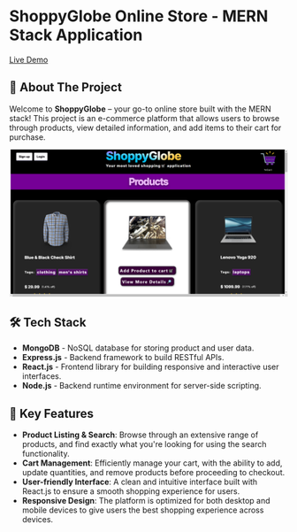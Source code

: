 # ShoppyGlobe Online Store - MERN Stack Application

[Live Demo](https://shoppyglobe-mern-stack-application.onrender.com/)

## 🚀 About The Project

Welcome to **ShoppyGlobe** – your go-to online store built with the MERN stack! This project is an e-commerce platform that allows users to browse through products, view detailed information, and add items to their cart for purchase. 

![ShoppyGlobe Screenshot](https://github.com/AgrawalShruti0208/ShoppyGlobe-MERN-Stack-Application/blob/main/ShoppyGlobe_screenshot.png)

## 🛠 Tech Stack

- **MongoDB** - NoSQL database for storing product and user data.
- **Express.js** - Backend framework to build RESTful APIs.
- **React.js** - Frontend library for building responsive and interactive user interfaces.
- **Node.js** - Backend runtime environment for server-side scripting.

## 🎯 Key Features

- **Product Listing & Search**: Browse through an extensive range of products, and find exactly what you're looking for using the search functionality.
- **Cart Management**: Efficiently manage your cart, with the ability to add, update quantities, and remove products before proceeding to checkout.
- **User-friendly Interface**: A clean and intuitive interface built with React.js to ensure a smooth shopping experience for users.
- **Responsive Design**: The platform is optimized for both desktop and mobile devices to give users the best shopping experience across devices.

